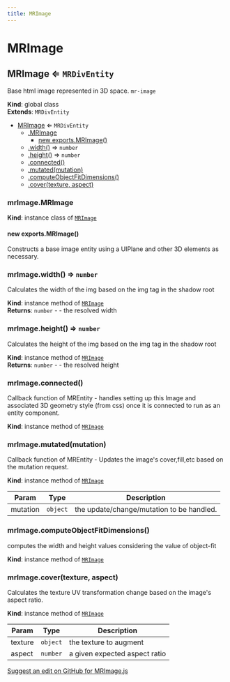 ```yaml
---
title: MRImage
---
```

# MRImage

<a name="MRImage"></a>

## MRImage ⇐ <code>MRDivEntity</code>
Base html image represented in 3D space. `mr-image`

**Kind**: global class  
**Extends**: <code>MRDivEntity</code>  

* [MRImage](#MRImage) ⇐ <code>MRDivEntity</code>
    * [.MRImage](#MRImage+MRImage)
        * [new exports.MRImage()](#new_MRImage+MRImage_new)
    * [.width()](#MRImage+width) ⇒ <code>number</code>
    * [.height()](#MRImage+height) ⇒ <code>number</code>
    * [.connected()](#MRImage+connected)
    * [.mutated(mutation)](#MRImage+mutated)
    * [.computeObjectFitDimensions()](#MRImage+computeObjectFitDimensions)
    * [.cover(texture, aspect)](#MRImage+cover)

<a name="MRImage+MRImage"></a>

### mrImage.MRImage
**Kind**: instance class of [<code>MRImage</code>](#MRImage)  
<a name="new_MRImage+MRImage_new"></a>

#### new exports.MRImage()
Constructs a base image entity using a UIPlane and other 3D elements as necessary.

<a name="MRImage+width"></a>

### mrImage.width() ⇒ <code>number</code>
Calculates the width of the img based on the img tag in the shadow root

**Kind**: instance method of [<code>MRImage</code>](#MRImage)  
**Returns**: <code>number</code> - - the resolved width  
<a name="MRImage+height"></a>

### mrImage.height() ⇒ <code>number</code>
Calculates the height of the img based on the img tag in the shadow root

**Kind**: instance method of [<code>MRImage</code>](#MRImage)  
**Returns**: <code>number</code> - - the resolved height  
<a name="MRImage+connected"></a>

### mrImage.connected()
Callback function of MREntity - handles setting up this Image and associated 3D geometry style (from css) once it is connected to run as an entity component.

**Kind**: instance method of [<code>MRImage</code>](#MRImage)  
<a name="MRImage+mutated"></a>

### mrImage.mutated(mutation)
Callback function of MREntity - Updates the image's cover,fill,etc based on the mutation request.

**Kind**: instance method of [<code>MRImage</code>](#MRImage)  

| Param | Type | Description |
| --- | --- | --- |
| mutation | <code>object</code> | the update/change/mutation to be handled. |

<a name="MRImage+computeObjectFitDimensions"></a>

### mrImage.computeObjectFitDimensions()
computes the width and height values considering the value of object-fit

**Kind**: instance method of [<code>MRImage</code>](#MRImage)  
<a name="MRImage+cover"></a>

### mrImage.cover(texture, aspect)
Calculates the texture UV transformation change based on the image's aspect ratio.

**Kind**: instance method of [<code>MRImage</code>](#MRImage)  

| Param | Type | Description |
| --- | --- | --- |
| texture | <code>object</code> | the texture to augment |
| aspect | <code>number</code> | a given expected aspect ratio |

<div class='centered'><a href='https://github.com/volumetrics-io/mrjs/edit/main/src/core/entities/MRImage.js' target='_blank'>Suggest an edit on GitHub for MRImage.js</a></div>
